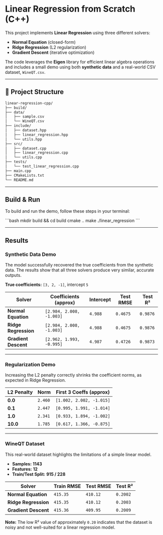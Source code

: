 # Linear Regression from Scratch (C++)

This project implements **Linear Regression** using three different solvers:

* **Normal Equation** (closed-form)
* **Ridge Regression** (L2 regularization)
* **Gradient Descent** (iterative optimization)

The code leverages the **Eigen** library for efficient linear algebra operations and includes a small demo using both **synthetic data** and a real-world CSV dataset, `WineQT.csv`.

---

## 📁 Project Structure

```bash
linear-regression-cpp/
├── build/
├── data/
│   ├── sample.csv
│   └── WineQT.csv
├── include/
│   ├── dataset.hpp
│   ├── linear_regression.hpp
│   └── utils.hpp
├── src/
│   ├── dataset.cpp
│   ├── linear_regression.cpp
│   └── utils.cpp
├── tests/
│   └── test_linear_regression.cpp
├── main.cpp
├── CMakeLists.txt
└── README.md
```

---

## Build & Run

To build and run the demo, follow these steps in your terminal:

\`\`\`bash
mkdir build && cd build
cmake ..
make
./linear_regression
\`\`\`

---

## Results

### Synthetic Data Demo

The model successfully recovered the true coefficients from the synthetic data. The results show that all three solvers produce very similar, accurate outputs.

**True coefficients:** `[3, 2, -1]`, intercept `5`

| Solver            | Coefficients (approx)       | Intercept | Test RMSE | Test R² |
|-------------------|-----------------------------|-----------|-----------|---------|
| **Normal Equation** | `[2.984, 2.008, -1.003]`     | `4.988`     | `0.4675`    | `0.9876`  |
| **Ridge Regression** | `[2.984, 2.008, -1.003]`     | `4.988`     | `0.4675`    | `0.9876`  |
| **Gradient Descent** | `[2.962, 1.993, -0.995]`     | `4.987`     | `0.4726`    | `0.9873`  |

---

### Regularization Demo

Increasing the L2 penalty correctly shrinks the coefficient norms, as expected in Ridge Regression.

| L2 Penalty | Norm  | First 3 Coeffs (approx)   |
|------------|-------|---------------------------|
| **0.0** | `2.460` | `[1.002, 2.002, -1.015]`    |
| **0.1** | `2.447` | `[0.995, 1.991, -1.014]`    |
| **1.0** | `2.341` | `[0.933, 1.894, -1.002]`    |
| **10.0** | `1.785` | `[0.617, 1.366, -0.875]`    |

---

### WineQT Dataset

This real-world dataset highlights the limitations of a simple linear model.

* **Samples:** **1143**
* **Features:** **12**
* **Train/Test Split:** **915 / 228**

| Solver            | Train RMSE | Test RMSE | Test R² |
|-------------------|------------|-----------|---------|
| **Normal Equation** | `415.35`     | `410.12`    | `0.2002`  |
| **Ridge Regression** | `415.35`     | `410.12`    | `0.2003`  |
| **Gradient Descent** | `415.36`     | `409.95`    | `0.2009`  |

**Note:** The low R² value of approximately `0.20` indicates that the dataset is noisy and not well-suited for a linear regression model.
